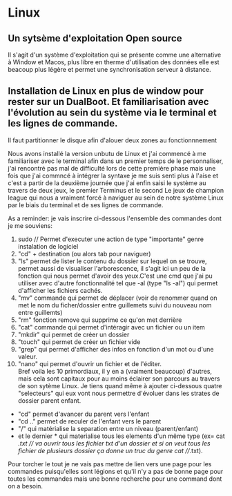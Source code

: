 # Linux

## Un sytsème d'exploitation Open source

Il s'agit d'un système d'exploitation qui se présente comme une alternative à Window et Macos, plus libre en therme d'utilisation des données elle est beacoup plus légère et permet une synchronisation serveur à distance. 


## Installation de Linux en plus de window pour rester sur un DualBoot. Et familiarisation avec l'évolution au sein du système via le terminal et les lignes de commande.  

Il faut partitionner le disque afin d'alouer deux zones au fonctionnnement 

Nous avons installé la version unbutu de Linux et j'ai commencé à me familiariser avec le terminal afin dans un premier temps de le personnaliser, j'ai rencontré pas mal de difficulté lors de cette première phase mais une fois que j'ai commncé à intégrer la syntaxe je me suis senti plus à l'aise et c'est a partir de la deuxième journée que j'ai enfin saisi le système au travers de deux jeux, le premier Terminus et le second Le jeux de champion league qui nous a vraiment forcé à naviguer au sein de notre système Linux par le biais du terminal et de ses lignes de commande. 

As a reminder: je vais inscrire ci-dessous l'ensemble des commandes dont je me souviens: 
1. sudo // Permet d'executer une action de type "importante" genre instalation de logiciel 
2. "cd" + destination (ou alors tab pour naviguer)
3. "ls" permet de lister le contenu du dossier sur lequel on se trouve, permet aussi de visualiser l'arborescence, il s'agit ici un peu de la fonction qui nous permet d'avoir des yeux.C'est une cmd que j'ai pu utiliser avec d'autre fonctionnalité tel que -al (type "ls -al") qui permet d'afficher les fichiers cachés. 
4. "mv" commande qui permet de déplacer (voir de renommer quand on met le nom du ficher/dossier entre guillemets suivi du nouveau nom entre guillemts) 
5. "rm" fonction remove qui supprime ce qu'on met derrière
6. "cat" commande qui permet d'intéragir avec un fichier ou un item
7. "mkdir" qui permet de créer un dossier
8. "touch" qui permet de créer un fichier vide
9. "grep" qui permet d'afficher des infos en fonction d'un mot ou d'une valeur. 
10. "nano" qui permet d'ouvrir un fichier et de l'éditer.  
Bref voila les 10 primordiaux, il y en a (vraiment beaucoup) d'autres, mais cela sont capitaux pour au moins éclairer son parcours au travers de son sytème Linux. Je tiens quand même à ajouter ci-dessous quatre "selecteurs" qui eux vont nous permettre d'évoluer dans les strates de dossier parent enfant. 
- "cd" permet d'avancer du parent vers l'enfant
- "cd .." permet de reculer de l'enfant vers le parent
- "/" qui matérialise la separation entre un niveau (parent/enfant)
- et le dernier * qui materialise tous les elements d'un même type (ex= cat *.txt // va ouvrir tous les fichier txt d'un dossier et si on veut tous les fichier de plusieurs dossier ça donne un truc du genre cat */*/*.txt). 

Pour torcher le tout je ne vais pas mettre de lien vers une page pour les commandes puisqu'elles sont légions et qu'il n'y a pas de bonne page pour toutes les commandes mais une bonne recherche pour une command dont on a besoin. 